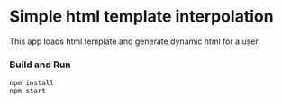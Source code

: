 # Simple html template interpolation

This app loads html template and generate dynamic html for a user.

### Build and Run

```
npm install
npm start
```